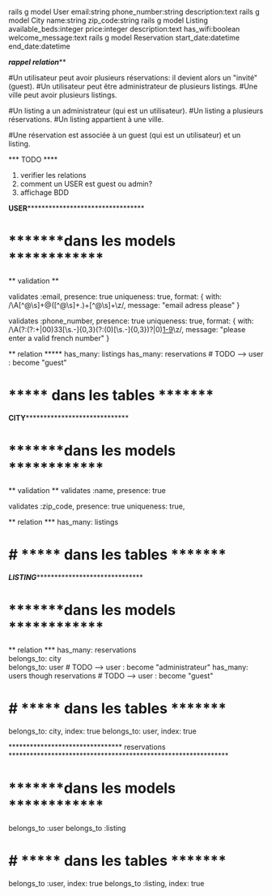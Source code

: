 rails g model User email:string phone_number:string description:text
rails g model City name:string zip_code:string
rails g model Listing  available_beds:integer price:integer description:text has_wifi:boolean welcome_message:text
rails g model Reservation  start_date:datetime end_date:datetime 

*****rappel relation*******

#Un utilisateur peut avoir plusieurs réservations: il devient alors un "invité" (guest).
#Un utilisateur peut être administrateur de plusieurs listings.
#Une ville peut avoir plusieurs listings.

#Un listing a un administrateur (qui est un utilisateur).
#Un listing a plusieurs réservations.
#Un listing appartient à une ville.

#Une réservation est associée à un guest (qui est un utilisateur) et un listing.


*** TODO ****
1) verifier les relations
2) comment un USER est guest ou admin?
3) affichage BDD


******************************USER***************************************************************
# *******dans les models  ************

** validation **

validates :email, 
presence: true
uniqueness: true,
format: { with: /\A[^@\s]+@([^@\s]+\.)+[^@\s]+\z/, message: "email adress please" }

validates :phone_number, 
presence: true
uniqueness: true,
format: { with: /\A(?:(?:\+|00)33[\s.-]{0,3}(?:\(0\)[\s.-]{0,3})?|0)[1-9](?:(?:[\s.-]?\d{2}){4}|\d{2}(?:[\s.-]?\d{3}){2})\z/, message: "please enter a valid french number" }


** relation  *****
has_many: listings
has_many: reservations  # TODO --> user : become "guest"



# ***** dans les tables *******



********************************CITY*************************************************************

# *******dans les models  ************
** validation **
validates :name, 
presence: true


validates :zip_code, 
presence: true
uniqueness: true,

** relation  ***
has_many: listings



# # ***** dans les tables *******


*******************************LISTING*************************************************************


# *******dans les models  ************

** relation  ***
has_many: reservations    
belongs_to: city   
belongs_to: user                       # TODO --> user : become "administrateur"
has_many: users though  reservations   # TODO --> user : become "guest"



# # ***** dans les tables *******
belongs_to: city, index: true
belongs_to: user, index: true



******************************** reservations **************************************************************

# *******dans les models  ************

belongs_to :user
belongs_to :listing



# # ***** dans les tables *******

belongs_to :user, index: true
belongs_to :listing, index: true
